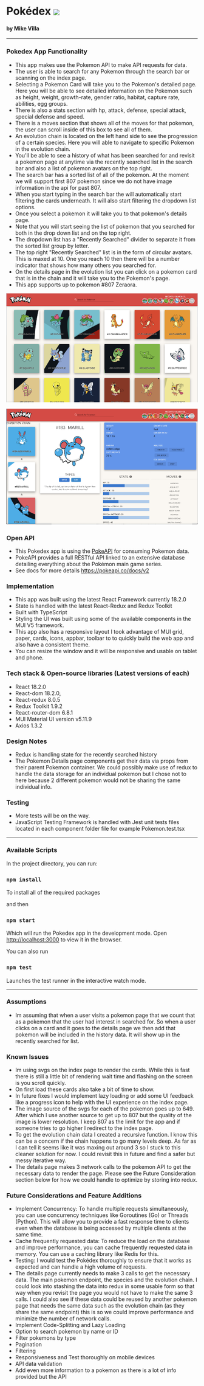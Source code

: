 # Pokédex <img src="https://user-images.githubusercontent.com/24237865/83422649-d1b1d980-a464-11ea-8c91-a24fdf89cd6b.png" align="center" width="12%"/>

#### by Mike Villa

* * *

###  Pokedex App Functionality
* This app makes use the Pokemon API to make API requests for data.
* The user is able to search for any Pokemon through the search bar or scanning on the index page.
* Selecting a Pokemon Card will take you to the Pokemon's detailed page. Here you will be able to see detailed information on the Pokemon such as height, weight, growth-rate, gender ratio, habitat, capture rate, abilities, egg groups.
* There is also a stats section with hp, attack, defense, special attack, special defense and speed. 
* There is a moves section that shows all of the moves for that pokemon, the user can scroll inside of this box to see all of them.
* An evolution chain is located on the left hand side to see the progression of a certain species. Here you will able to navigate to specific Pokemon in the evolution chain.
* You'll be able to see a history of what has been searched for and revisit a pokemon page at anytime via the recently searched list in the search bar and also a list of pokemon avatars on the top right.
* The search bar has a sorted list of all of the pokemon. At the moment we will support first 807 pokemon since we do not have image information in the api for past 807.
* When you start typing in the search bar the will automatically start filtering the cards underneath. It will also start filtering the dropdown list options.
* Once you select a pokemon it will take  you to that pokemon's details page.
* Note that you will start seeing the list of pokemon that you searched for both in the drop down list and on the top right.
* The dropdown list has a "Recently Searched" divider to separate it from the sorted list group by letter. 
* The top right "Recently Searched" list is in the form of circular avatars. This is maxed at 10. One you reach 10 then there will be a number indicator that shows how many others you searched for.
* On the details page in the evolution list you can click on a pokemon card that is in the chain and it will take you to the Pokemon's page.
* This app supports up to pokemon #807 Zeraora.

![Alt text](./public/img/pokemon_index_page.png?raw=true)

![Alt text](./public/img/183_details_page.png?raw=true)

### Open API

* This Pokedex app is using the [PokeAPI](https://pokeapi.co/) for consuming Pokemon data.<br>
* PokeAPI provides a full RESTful API linked to an extensive database detailing everything about the Pokémon main game series.
* See docs for more details https://pokeapi.co/docs/v2

### Implementation
* This app was built using the latest React Framework currently 18.2.0
* State is handled with the latest React-Redux and Redux Toolkit
* Built with TypeScript
* Styling the UI was built using some of the available components in the MUI V5 framework.
* This app also has a responsive layout I took advantage of MUI grid, paper, cards, icons, appbar, toolbar to to quickly build the web app  and also have a consistent theme.
* You can resize the window and it will be responsive and usable on tablet and phone.


### Tech stack & Open-source libraries (Latest versions of each)
* React 18.2.0
* React-dom 18.2.0,
* React-redux 8.0.5
* Redux Toolkit 1.9.2
* React-router-dom 6.8.1
* MUI Material UI version v5.11.9 
* Axios 1.3.2

### Design Notes
* Redux is handling state for the recently searched history
* The Pokemon Details page components get their data via props from their parent Pokemon container. We could possibly make use of redux to handle the data storage for an individual pokemon but I chose not to here because 2 different pokemon would not be sharing the same individual info.

### Testing
* More tests will be on the way.
* JavaScript Testing Framework is handled with Jest unit tests files located in each component folder file for example Pokemon.test.tsx

* * *

### Available Scripts

In the project directory, you can run:

### `npm install`

To install all of the required packages

and then

### `npm start`

Which will run the Pokedex app in the development mode.
Open [http://localhost:3000](http://localhost:3000) to view it in the browser.


You can also run

### `npm test`

Launches the test runner in the interactive watch mode.


* * *

### Assumptions

* Im assuming that when a user visits a pokemon page that we count that as a pokemon that the user had interest in searched for. So when a user clicks on a card and it goes to the details page we then add that pokemon will be included in the history data. It will show up in the recently searched for list.

### Known Issues
* Im using svgs on the index page to render the cards. While this is fast there is still a little bit of rendering wait time and flashing on the screen is you scroll quickly.
* On first load these cards also take a bit of time to show.
* In future fixes I would implement lazy loading or add some UI feedback like a progress icon to help with the UI experience on the index page.
* The image source of the svgs for each of the pokemon goes up to 649. After which I use another source to get up to 807 but the quality of the image is lower resolution. I keep 807 as the limit for the app and if someone tries to go higher I redirect to the index page.
* To get the evolution chain data I created a recursive function. I know this can be a concern if the chain happens to go many levels deep. As far as I can tell it seems like it was maxing out around 3 so I stuck to this cleaner solution for now. I could revisit this in future and find a safer but messy iterative way.
* The details page makes 3 network calls to the pokemon API to get the necessary data to render the page. Please see the Future Consideration section below for how we could handle to optimize by storing into redux.

### Future Considerations and Feature Additions

* Implement Concurrency: To handle multiple requests simultaneously, you can use concurrency techniques like Goroutines (Go) or Threads (Python). This will allow you to provide a fast response time to clients even when the database is being accessed by multiple clients at the same time.
* Cache frequently requested data: To reduce the load on the database and improve performance, you can cache frequently requested data in memory. You can use a caching library like Redis for this.
* Testing: I would test the Pokédex thoroughly to ensure that it works as expected and can handle a high volume of requests.
* The details page currently needs to make 3 calls to get the necessary data. The main pokemon endpoint, the species and the evolution chain. I could look into stashing the data into redux in some usable form so that way when you revisit the page you would not have to make the same 3 calls. I could also see if these data could be reused by another pokemon page that needs the same data such as the evolution chain (as they share the same endpoint) this is so we could improve performance and minimize the number of network calls.
* Implement Code-Splitting and Lazy Loading
* Option to search pokemon by name or ID
* Filter pokemons by type
* Pagination
* Filtering
* Responsiveness and Test thoroughly on mobile devices
* API data validation
* Add even more information to a pokemon as there is a lot of info provided but the API
